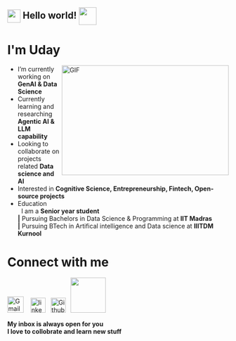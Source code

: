 ## <img src="https://emojipedia-us.s3.amazonaws.com/source/noto-emoji-animations/344/waving-hand_1f44b.gif" width="30" height = "30" align = "center"> Hello world! <img src="https://bestanimations.com/media/earth/1404153328earth-spinning-rotating-animation-15.gif" width="40"  height = "40" align = "center">
# I'm Uday 
<img align="right" alt="GIF" src="https://media.tenor.com/2uyENRmiUt0AAAAC/coding.gif" width="380" height="250" />







- I’m currently working on **GenAI & Data Science**
- Currently learning and researching **Agentic AI & LLM capability**
- Looking to collaborate on projects related **Data science and AI**
- Interested in **Cognitive Science, Entrepreneurship, Fintech,  Open-source projects**
- Education\
         &nbsp; I am a **Senior year student** \
           **|**  Pursuing Bachelors in Data Science & Programming at **IIT Madras**\
          **|**  Pursuing BTech in Artifical intelligence and Data science at **IIITDM Kurnool**
       
       
       
# Connect with me 
<!--- <img src="https://github.com/TheDudeThatCode/TheDudeThatCode/blob/master/Assets/Handshake.gif" height="32px"> --->
 
[<img src="https://cdn.iconscout.com/icon/free/png-256/gmail-2981844-2476484.png" alt="Gmail logo" height="37">](mailto:21f1003798@student.onlinedegree.iitm.ac.in)&nbsp;  &nbsp;
 [<img src="https://upload.wikimedia.org/wikipedia/commons/thumb/c/ca/LinkedIn_logo_initials.png/768px-LinkedIn_logo_initials.png" alt="linked in logo" width="34">](https://www.linkedin.com/in/uday-sai-t-63b29b22b/) &nbsp; 
  [<img src="https://cdn.svgporn.com/logos/github-icon.svg" alt="Github logo" width="34">](https://github.com/udayiitm) &nbsp;
 [<img src = "https://upload.wikimedia.org/wikipedia/commons/7/7c/Kaggle_logo.png" width = "80">](https://www.kaggle.com/udaysai10)

**My inbox is always open for you**\
 **I love to collobrate and learn new stuff**

<!--- ![visitors](https://visitor-badge.laobi.icu/badge?page_id=udayiitm.udayiitm) --->

